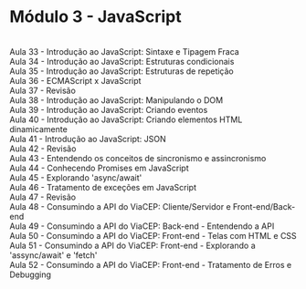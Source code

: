 <h1>Módulo 3 - JavaScript</h1>
<br>
Aula 33 - Introdução ao JavaScript: Sintaxe e Tipagem Fraca
<br>
Aula 34 - Introdução ao JavaScript: Estruturas condicionais
<br>
Aula 35 - Introdução ao JavaScript: Estruturas de repetição
<br>
Aula 36 - ECMAScript x JavaScript
<br>
Aula 37 - Revisão
<br>
Aula 38 - Introdução ao JavaScript: Manipulando o DOM
<br>
Aula 39 - Introdução ao JavaScript: Criando eventos 
<br>
Aula 40 - Introdução ao JavaScript: Criando elementos HTML dinamicamente 
<br>
Aula 41 - Introdução ao JavaScript: JSON 
<br>
Aula 42 - Revisão
<br>
Aula 43 - Entendendo os conceitos de sincronismo e assincronismo
<br>
Aula 44 - Conhecendo Promises em JavaScript
<br>
Aula 45 - Explorando 'async/await'
<br>
Aula 46 - Tratamento de exceções em JavaScript
<br> 
Aula 47 - Revisão
<br>
Aula 48 - Consumindo a API do ViaCEP: Cliente/Servidor e Front-end/Back-end
<br>
Aula 49 - Consumindo a API do ViaCEP: Back-end - Entendendo a API 
<br>
Aula 50 - Consumindo a API do ViaCEP: Front-end - Telas com HTML e CSS
<br>
Aula 51 - Consumindo a API do ViaCEP: Front-end - Explorando a 'assync/await' e 'fetch' 
<br>
Aula 52 - Consumindo a API do ViaCEP: Front-end - Tratamento de Erros e Debugging
